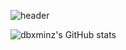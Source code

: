 

![header](https://capsule-render.vercel.app/api?type=waving&color=6694D0&height=350&section=header&text=minz&desc=Hello%20&descSize=25&fontSize=40&fontColor=FFFFFF)
<!-- [![Top Langs](https://github-readme-stats.vercel.app/api/top-langs/?username=dbxminz&layout=compact&theme=nord)](https://github.com/dbxminz) -->

![dbxminz's GitHub stats](https://github-readme-stats.vercel.app/api?username=dbxminz&theme=graywhite&show_icons=true)
